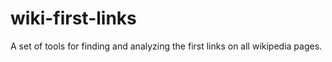 # wiki-first-links
A set of tools for finding and analyzing the first links on all wikipedia pages.
